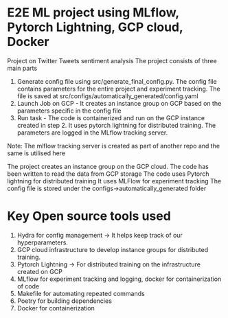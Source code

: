 # E2E ML project using MLflow, Pytorch Lightning, GCP cloud, Docker

Project on Twitter Tweets sentiment analysis
The project consists of three main parts

1. Generate config file using src/generate_final_config.py. The config file contains parameters for the entire project and experiment tracking. The file is saved at
src/configs/automatically_generated/config.yaml
2. Launch Job on GCP - It creates an instance group on GCP based on the parameters specific in the config file
3. Run task - The code is containerized and run on the GCP instance created in step 2. It uses pytorch lightning for distributed training. The parameters are logged in the MLflow tracking server.

Note: The mlflow tracking server is created as part of another repo and the same is utilised here

The project creates an instance group on the GCP cloud.
The code has been written to read the data from GCP storage
The code uses Pytorch lightning for distributed training
It uses MLFlow for experiment tracking
The config file is stored under the configs->automatically_generated folder

# Key Open source tools used

1. Hydra for config management -> It helps keep track of our hyperparameters.
2. GCP cloud infrastructure to develop instance groups for distributed training.
3. Pytorch Lightning -> For distributed training on the infrastructure created on GCP
4. MLflow for experiment tracking and logging, docker for containerization of code
5. Makefile for automating repeated commands
6. Poetry for building dependencies
7. Docker for containerization